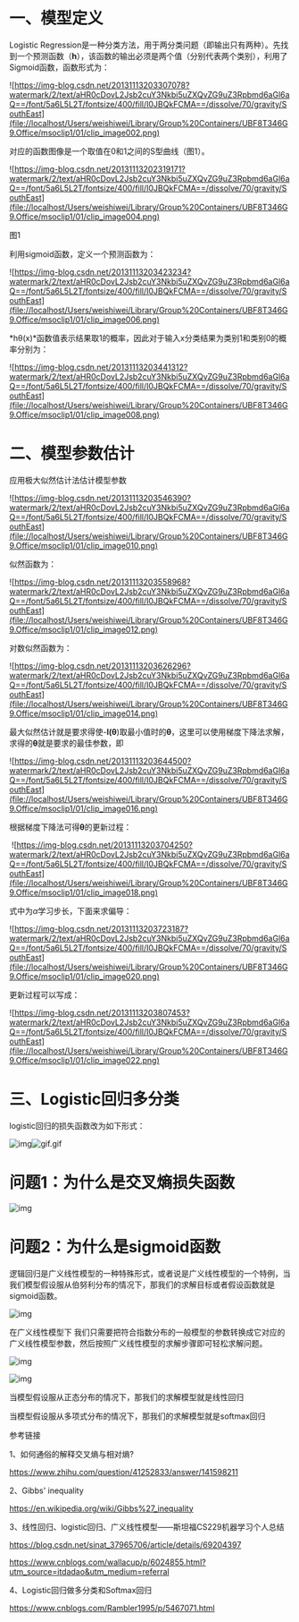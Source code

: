 # **一、模型定**义

Logistic Regression是一种分类方法，用于两分类问题（即输出只有两种）。先找到一个预测函数（**h**），该函数的输出必须是两个值（分别代表两个类别），利用了Sigmoid函数，函数形式为：

![https://img-blog.csdn.net/20131113203307078?watermark/2/text/aHR0cDovL2Jsb2cuY3Nkbi5uZXQvZG9uZ3Rpbmd6aGl6aQ==/font/5a6L5L2T/fontsize/400/fill/I0JBQkFCMA==/dissolve/70/gravity/SouthEast](file://localhost/Users/weishiwei/Library/Group%20Containers/UBF8T346G9.Office/msoclip1/01/clip_image002.png)          

对应的函数图像是一个取值在0和1之间的S型曲线（图1）。

![https://img-blog.csdn.net/20131113202319171?watermark/2/text/aHR0cDovL2Jsb2cuY3Nkbi5uZXQvZG9uZ3Rpbmd6aGl6aQ==/font/5a6L5L2T/fontsize/400/fill/I0JBQkFCMA==/dissolve/70/gravity/SouthEast](file://localhost/Users/weishiwei/Library/Group%20Containers/UBF8T346G9.Office/msoclip1/01/clip_image004.png)
 
 

图1

 

利用sigmoid函数，定义一个预测函数为：

![https://img-blog.csdn.net/20131113203423234?watermark/2/text/aHR0cDovL2Jsb2cuY3Nkbi5uZXQvZG9uZ3Rpbmd6aGl6aQ==/font/5a6L5L2T/fontsize/400/fill/I0JBQkFCMA==/dissolve/70/gravity/SouthEast](file://localhost/Users/weishiwei/Library/Group%20Containers/UBF8T346G9.Office/msoclip1/01/clip_image006.png)

*hθ(x)*函数值表示结果取1的概率，因此对于输入x分类结果为类别1和类别0的概率分别为：

![https://img-blog.csdn.net/20131113203441312?watermark/2/text/aHR0cDovL2Jsb2cuY3Nkbi5uZXQvZG9uZ3Rpbmd6aGl6aQ==/font/5a6L5L2T/fontsize/400/fill/I0JBQkFCMA==/dissolve/70/gravity/SouthEast](file://localhost/Users/weishiwei/Library/Group%20Containers/UBF8T346G9.Office/msoclip1/01/clip_image008.png)

 

 

 

# **二、模型参数估计**

应用极大似然估计法估计模型参数

![https://img-blog.csdn.net/20131113203546390?watermark/2/text/aHR0cDovL2Jsb2cuY3Nkbi5uZXQvZG9uZ3Rpbmd6aGl6aQ==/font/5a6L5L2T/fontsize/400/fill/I0JBQkFCMA==/dissolve/70/gravity/SouthEast](file://localhost/Users/weishiwei/Library/Group%20Containers/UBF8T346G9.Office/msoclip1/01/clip_image010.png)

似然函数为：

![https://img-blog.csdn.net/20131113203558968?watermark/2/text/aHR0cDovL2Jsb2cuY3Nkbi5uZXQvZG9uZ3Rpbmd6aGl6aQ==/font/5a6L5L2T/fontsize/400/fill/I0JBQkFCMA==/dissolve/70/gravity/SouthEast](file://localhost/Users/weishiwei/Library/Group%20Containers/UBF8T346G9.Office/msoclip1/01/clip_image012.png)

对数似然函数为：

![https://img-blog.csdn.net/20131113203626296?watermark/2/text/aHR0cDovL2Jsb2cuY3Nkbi5uZXQvZG9uZ3Rpbmd6aGl6aQ==/font/5a6L5L2T/fontsize/400/fill/I0JBQkFCMA==/dissolve/70/gravity/SouthEast](file://localhost/Users/weishiwei/Library/Group%20Containers/UBF8T346G9.Office/msoclip1/01/clip_image014.png)

最大似然估计就是要求得使-**l(θ**)取最小值时的**θ**，这里可以使用梯度下降法求解，求得的**θ**就是要求的最佳参数，即

![https://img-blog.csdn.net/20131113203644500?watermark/2/text/aHR0cDovL2Jsb2cuY3Nkbi5uZXQvZG9uZ3Rpbmd6aGl6aQ==/font/5a6L5L2T/fontsize/400/fill/I0JBQkFCMA==/dissolve/70/gravity/SouthEast](file://localhost/Users/weishiwei/Library/Group%20Containers/UBF8T346G9.Office/msoclip1/01/clip_image016.png)

 

根据梯度下降法可得**θ**的更新过程：

​    ![https://img-blog.csdn.net/20131113203704250?watermark/2/text/aHR0cDovL2Jsb2cuY3Nkbi5uZXQvZG9uZ3Rpbmd6aGl6aQ==/font/5a6L5L2T/fontsize/400/fill/I0JBQkFCMA==/dissolve/70/gravity/SouthEast](file://localhost/Users/weishiwei/Library/Group%20Containers/UBF8T346G9.Office/msoclip1/01/clip_image018.png)

式中为*α*学习步长，下面来求偏导：

![https://img-blog.csdn.net/20131113203723187?watermark/2/text/aHR0cDovL2Jsb2cuY3Nkbi5uZXQvZG9uZ3Rpbmd6aGl6aQ==/font/5a6L5L2T/fontsize/400/fill/I0JBQkFCMA==/dissolve/70/gravity/SouthEast](file://localhost/Users/weishiwei/Library/Group%20Containers/UBF8T346G9.Office/msoclip1/01/clip_image020.png)

 

更新过程可以写成：

 ![https://img-blog.csdn.net/20131113203807453?watermark/2/text/aHR0cDovL2Jsb2cuY3Nkbi5uZXQvZG9uZ3Rpbmd6aGl6aQ==/font/5a6L5L2T/fontsize/400/fill/I0JBQkFCMA==/dissolve/70/gravity/SouthEast](file://localhost/Users/weishiwei/Library/Group%20Containers/UBF8T346G9.Office/msoclip1/01/clip_image022.png)



# 三、Logistic回归多分类

logistic回归的损失函数改为如下形式：

![img](file://localhost/Users/weishiwei/Library/Group%20Containers/UBF8T346G9.Office/msoclip1/01/clip_image024.png)![gif.gif](file://localhost/Users/weishiwei/Library/Group%20Containers/UBF8T346G9.Office/msoclip1/01/clip_image026.png)



# 问题1：为什么是交叉熵损失函数

![img](file://localhost/Users/weishiwei/Library/Group%20Containers/UBF8T346G9.Office/msoclip1/01/clip_image028.png)

 

  

# 问题2：为什么是sigmoid函数

逻辑回归是广义线性模型的一种特殊形式，或者说是广义线性模型的一个特例，当我们模型假设服从伯努利分布的情况下，那我们的求解目标或者假设函数就是sigmoid函数。

![img](file://localhost/Users/weishiwei/Library/Group%20Containers/UBF8T346G9.Office/msoclip1/01/clip_image030.png)

在广义线性模型下 我们只需要把符合指数分布的一般模型的参数转换成它对应的广义线性模型参数，然后按照广义线性模型的求解步骤即可轻松求解问题。

![img](file://localhost/Users/weishiwei/Library/Group%20Containers/UBF8T346G9.Office/msoclip1/01/clip_image032.png)

![img](file://localhost/Users/weishiwei/Library/Group%20Containers/UBF8T346G9.Office/msoclip1/01/clip_image034.png)

当模型假设服从正态分布的情况下，那我们的求解模型就是线性回归

当模型假设服从多项式分布的情况下，那我们的求解模型就是softmax回归

 



 

参考链接

1、如何通俗的解释交叉熵与相对熵?

<https://www.zhihu.com/question/41252833/answer/141598211>

2、Gibbs' inequality

https://en.wikipedia.org/wiki/Gibbs%27_inequality

3、线性回归、logistic回归、广义线性模型——斯坦福CS229机器学习个人总结

<https://blog.csdn.net/sinat_37965706/article/details/69204397>

<https://www.cnblogs.com/wallacup/p/6024855.html?utm_source=itdadao&utm_medium=referral>

4、Logistic回归做多分类和Softmax回归

https://www.cnblogs.com/Rambler1995/p/5467071.html